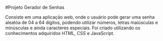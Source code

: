 #Projeto Gerador de Senhas

Consiste em uma aplicação web, onde o usuário pode gerar uma senha aleatóa de 04 a 64 digitos, podendo utilizar números, letras maiúsculas e minúsculas e ainda caracteres especiais. 
Foi criado utilizando os conhecimentos adquiridos HTML, CSS e JavaScript. 
